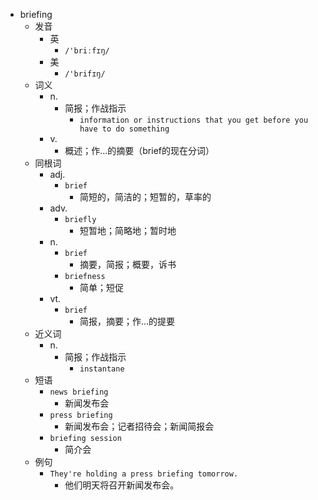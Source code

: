 - briefing
  - 发音
    - 英
      - `/'briːfɪŋ/`
    - 美
      - `/'brifɪŋ/`
  - 词义
    - n.
      - 简报；作战指示
        - `information or instructions that you get before you have to do something`
    - v.
      - 概述；作…的摘要（brief的现在分词）
  - 同根词
    - adj.
      - `brief`
        - 简短的，简洁的；短暂的，草率的
    - adv.
      - `briefly`
        - 短暂地；简略地；暂时地
    - n.
      - `brief`
        - 摘要，简报；概要，诉书
      - `briefness`
        - 简单；短促
    - vt.
      - `brief`
        - 简报，摘要；作…的提要
  - 近义词
    - n.
      - 简报；作战指示
        - `instantane`
  - 短语
    - `news briefing`
      - 新闻发布会 
    - `press briefing`
      - 新闻发布会；记者招待会；新闻简报会 
    - `briefing session`
      - 简介会 
  - 例句
    - `They're holding a press briefing tomorrow.`
      - 他们明天将召开新闻发布会。


